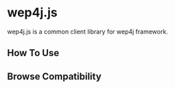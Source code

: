 wep4j.js
=========
wep4j.js is a common client library for wep4j framework.

## How To Use

## Browse Compatibility



